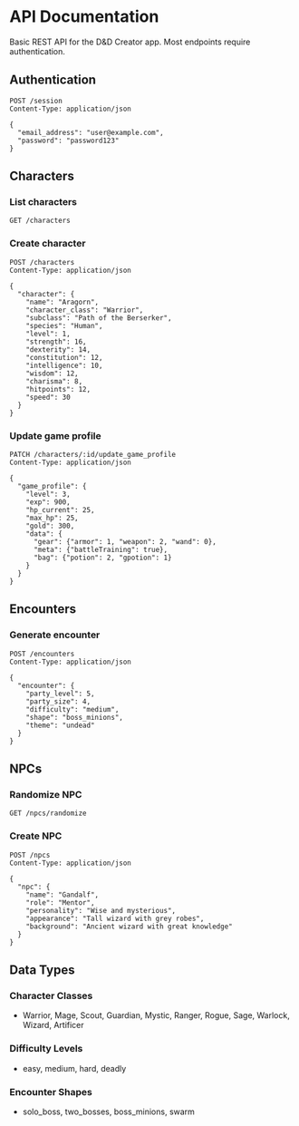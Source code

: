 # API Documentation

Basic REST API for the D&D Creator app. Most endpoints require authentication.

## Authentication

```http
POST /session
Content-Type: application/json

{
  "email_address": "user@example.com",
  "password": "password123"
}
```

## Characters

### List characters
```http
GET /characters
```

### Create character
```http
POST /characters
Content-Type: application/json

{
  "character": {
    "name": "Aragorn",
    "character_class": "Warrior",
    "subclass": "Path of the Berserker",
    "species": "Human",
    "level": 1,
    "strength": 16,
    "dexterity": 14,
    "constitution": 12,
    "intelligence": 10,
    "wisdom": 12,
    "charisma": 8,
    "hitpoints": 12,
    "speed": 30
  }
}
```

### Update game profile
```http
PATCH /characters/:id/update_game_profile
Content-Type: application/json

{
  "game_profile": {
    "level": 3,
    "exp": 900,
    "hp_current": 25,
    "max_hp": 25,
    "gold": 300,
    "data": {
      "gear": {"armor": 1, "weapon": 2, "wand": 0},
      "meta": {"battleTraining": true},
      "bag": {"potion": 2, "gpotion": 1}
    }
  }
}
```

## Encounters

### Generate encounter
```http
POST /encounters
Content-Type: application/json

{
  "encounter": {
    "party_level": 5,
    "party_size": 4,
    "difficulty": "medium",
    "shape": "boss_minions",
    "theme": "undead"
  }
}
```

## NPCs

### Randomize NPC
```http
GET /npcs/randomize
```

### Create NPC
```http
POST /npcs
Content-Type: application/json

{
  "npc": {
    "name": "Gandalf",
    "role": "Mentor",
    "personality": "Wise and mysterious",
    "appearance": "Tall wizard with grey robes",
    "background": "Ancient wizard with great knowledge"
  }
}
```

## Data Types

### Character Classes
- Warrior, Mage, Scout, Guardian, Mystic, Ranger, Rogue, Sage, Warlock, Wizard, Artificer

### Difficulty Levels
- easy, medium, hard, deadly

### Encounter Shapes
- solo_boss, two_bosses, boss_minions, swarm
